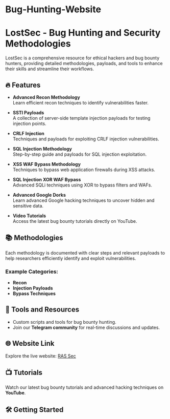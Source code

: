 # Bug-Hunting-Website

# LostSec - Bug Hunting and Security Methodologies

LostSec is a comprehensive resource for ethical hackers and bug bounty hunters, providing detailed methodologies, payloads, and tools to enhance their skills and streamline their workflows.

## 🔥 Features

- **Advanced Recon Methodology**  
  Learn efficient recon techniques to identify vulnerabilities faster.

- **SSTI Payloads**  
  A collection of server-side template injection payloads for testing injection points.

- **CRLF Injection**  
  Techniques and payloads for exploiting CRLF injection vulnerabilities.

- **SQL Injection Methodology**  
  Step-by-step guide and payloads for SQL injection exploitation.

- **XSS WAF Bypass Methodology**  
  Techniques to bypass web application firewalls during XSS attacks.

- **SQL Injection XOR WAF Bypass**  
  Advanced SQLi techniques using XOR to bypass filters and WAFs.

- **Advanced Google Dorks**  
  Learn advanced Google hacking techniques to uncover hidden and sensitive data.

- **Video Tutorials**  
  Access the latest bug bounty tutorials directly on YouTube.

## 📚 Methodologies

Each methodology is documented with clear steps and relevant payloads to help researchers efficiently identify and exploit vulnerabilities.

### Example Categories:
- **Recon**  
- **Injection Payloads**  
- **Bypass Techniques**

## 🚀 Tools and Resources

- Custom scripts and tools for bug bounty hunting.
- Join our **Telegram community** for real-time discussions and updates.

## 🌐 Website Link

Explore the live website: [RAS Sec](https://shyamsunder0717.github.io/Bug-Hunting-Website/)

## 📺 Tutorials

Watch our latest bug bounty tutorials and advanced hacking techniques on **YouTube**.

## 🛠️ Getting Started
